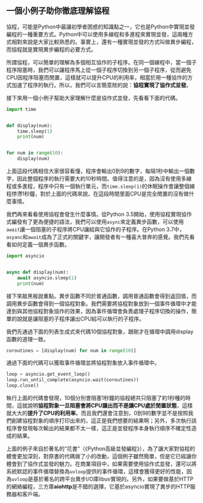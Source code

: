 ## 一個小例子助你徹底理解協程

協程，可能是Python中最讓初學者困惑的知識點之一，它也是Python中實現並發編程的一種重要方式。Python中可以使用多線程和多進程來實現並發，這兩種方式相對來說是大家比較熟悉的。事實上，還有一種實現並發的方式叫做異步編程，而協程就是實現異步編程的必要方式。

所謂協程，可以簡單的理解為多個相互協作的子程序。在同一個線程中，當一個子程序阻塞時，我們可以讓程序馬上從一個子程序切換到另一個子程序，從而避免CPU因程序阻塞而閒置，這樣就可以提升CPU的利用率，相當於用一種協作的方式加速了程序的執行。所以，我們可以言簡意賅的說：**協程實現了協作式並發**。

接下來用一個小例子幫助大家理解什麼是協作式並發，先看看下面的代碼。

```Python
import time


def display(num):
    time.sleep(1)
    print(num)


for num in range(10):
    display(num)
```

上面這段代碼相信大家很容看懂，程序會輸出0到9的數字，每隔1秒中輸出一個數字，因此整個程序的執行需要大約10秒時間。值得注意的是，因為沒有使用多線程或多進程，程序中只有一個執行單元，而`time.sleep(1)`的休眠操作會讓整個線程停滯1秒鐘，對於上面的代碼來說，在這段時間里面CPU是完全閒置的沒有做什麼事情。

我們再來看看使用協程會發生什麼事情。從Python 3.5開始，使用協程實現協作式編發有了更為便捷的語法，我們可以使用`async`來定義異步函數，可以使用`await`讓一個阻塞的子程序將CPU讓給與它協作的子程序。在Python 3.7中，`asyanc`和`await`成為了正式的關鍵字，讓開發者有一種喜大普奔的感覺。我們先看看如何定義一個異步函數。

```Python
import asyncio


async def display(num):
    await asyncio.sleep(1)
    print(num)
```

接下來敲黑板說重點。異步函數不同於普通函數，調用普通函數會得到返回值，而調用異步函數會得到一個協程對象。我們需要將協程對象放到一個事件循環中才能達到與其他協程對象協作的效果，因為事件循環會負責處理子程序切換的操作，簡單的說就是讓阻塞的子程序讓出CPU給可以執行的子程序。

我們先通過下面的列表生成式來代碼10個協程對象，跟剛才在循環中調用display函數的道理一致。

```Python
coroutines = [display(num) for num in range(10)]
```

通過下面的代碼可以獲取事件循環並將協程對象放入事件循環中。

```Python
loop = asyncio.get_event_loop()
loop.run_until_complete(asyncio.wait(coroutines))
loop.close()
```

執行上面的代碼會發現，10個分別會阻塞1秒鐘的協程總共只阻塞了約1秒種的時間，這就說明**協程對象一旦阻塞會將CPU讓出而不是讓CPU處於閒置狀態**，這樣就大大的**提升了CPU的利用率**。而且我們還會注意到，0到9的數字並不是按照我們創建協程對象的順序打印出來的，這正是我們想要的結果啊；另外，多次執行該程序會發現每次輸出的結果都不太一樣，這正是並發程序本身執行順序不確定性造成的結果。

上面的例子來自於著名的“花書”（《Python高級並發編程》），為了讓大家對協程的體會更加深刻，對原書的代碼做了小的改動，這個例子雖然簡單，但是它已經讓你體會到了協作式並發的魅力。在商業項目中，如果需要使用協作式並發，還可以將系統默認的事件循環替換為`uvloop`提供的事件循環，這樣會獲得更好的性能，因為`uvloop`是基於著名的跨平台異步I/O庫libuv實現的。另外，如果要做基於HTTP的網絡編程，三方庫**aiohttp**是不錯的選擇，它基於asyncio實現了異步的HTTP服務器和客戶端。